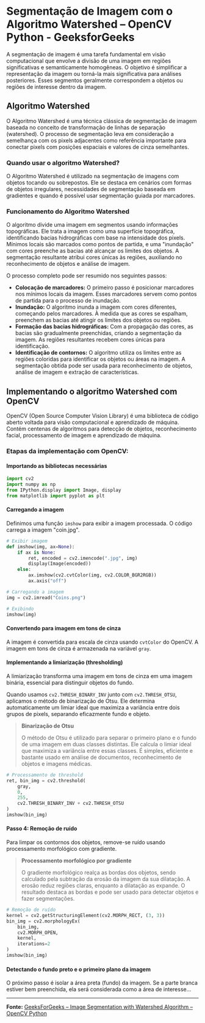 # Segmentação de Imagem com o Algoritmo Watershed – OpenCV Python - GeeksforGeeks

A segmentação de imagem é uma tarefa fundamental em visão computacional que envolve a divisão de uma imagem em regiões significativas e semanticamente homogêneas. O objetivo é simplificar a representação da imagem ou torná-la mais significativa para análises posteriores. Esses segmentos geralmente correspondem a objetos ou regiões de interesse dentro da imagem.

## Algoritmo Watershed

O Algoritmo Watershed é uma técnica clássica de segmentação de imagem baseada no conceito de transformação de linhas de separação (watershed). O processo de segmentação leva em consideração a semelhança com os pixels adjacentes como referência importante para conectar pixels com posições espaciais e valores de cinza semelhantes.

### **Quando usar o algoritmo Watershed?**

O Algoritmo Watershed é utilizado na segmentação de imagens com objetos tocando ou sobrepostos. Ele se destaca em cenários com formas de objetos irregulares, necessidades de segmentação baseada em gradientes e quando é possível usar segmentação guiada por marcadores.

### Funcionamento do Algoritmo Watershed

O algoritmo divide uma imagem em segmentos usando informações topográficas. Ele trata a imagem como uma superfície topográfica, identificando bacias hidrográficas com base na intensidade dos pixels. Mínimos locais são marcados como pontos de partida, e uma "inundação" com cores preenche as bacias até alcançar os limites dos objetos. A segmentação resultante atribui cores únicas às regiões, auxiliando no reconhecimento de objetos e análise de imagem.

O processo completo pode ser resumido nos seguintes passos:

* **Colocação de marcadores:** O primeiro passo é posicionar marcadores nos mínimos locais da imagem. Esses marcadores servem como pontos de partida para o processo de inundação.
* **Inundação:** O algoritmo inunda a imagem com cores diferentes, começando pelos marcadores. À medida que as cores se espalham, preenchem as bacias até atingir os limites dos objetos ou regiões.
* **Formação das bacias hidrográficas:** Com a propagação das cores, as bacias são gradualmente preenchidas, criando a segmentação da imagem. As regiões resultantes recebem cores únicas para identificação.
* **Identificação de contornos:** O algoritmo utiliza os limites entre as regiões coloridas para identificar os objetos ou áreas na imagem. A segmentação obtida pode ser usada para reconhecimento de objetos, análise de imagem e extração de características.

## Implementando o algoritmo Watershed com OpenCV

OpenCV (Open Source Computer Vision Library) é uma biblioteca de código aberto voltada para visão computacional e aprendizado de máquina. Contém centenas de algoritmos para detecção de objetos, reconhecimento facial, processamento de imagem e aprendizado de máquina.

### Etapas da implementação com OpenCV:

#### Importando as bibliotecas necessárias

```python
import cv2
import numpy as np
from IPython.display import Image, display
from matplotlib import pyplot as plt
```

#### Carregando a imagem

Definimos uma função `imshow` para exibir a imagem processada. O código carrega a imagem "coin.jpg".

```python
# Exibir imagem
def imshow(img, ax=None):
    if ax is None:
        ret, encoded = cv2.imencode(".jpg", img)
        display(Image(encoded))
    else:
        ax.imshow(cv2.cvtColor(img, cv2.COLOR_BGR2RGB))
        ax.axis("off")

# Carregando a imagem
img = cv2.imread("Coins.png")

# Exibindo
imshow(img)
```

#### Convertendo para imagem em tons de cinza

A imagem é convertida para escala de cinza usando `cvtColor` do OpenCV. A imagem em tons de cinza é armazenada na variável `gray`.

#### Implementando a limiarização (thresholding)

A limiarização transforma uma imagem em tons de cinza em uma imagem binária, essencial para distinguir objetos do fundo.

Quando usamos `cv2.THRESH_BINARY_INV` junto com `cv2.THRESH_OTSU`, aplicamos o método de binarização de Otsu. Ele determina automaticamente um limiar ideal que maximiza a variância entre dois grupos de pixels, separando eficazmente fundo e objeto.

> **Binarização de Otsu**
>
> O método de Otsu é utilizado para separar o primeiro plano e o fundo de uma imagem em duas classes distintas. Ele calcula o limiar ideal que maximiza a variância entre essas classes. É simples, eficiente e bastante usado em análise de documentos, reconhecimento de objetos e imagens médicas.

```python
# Processamento de threshold
ret, bin_img = cv2.threshold(
    gray,
    0,
    255,
    cv2.THRESH_BINARY_INV + cv2.THRESH_OTSU
)
imshow(bin_img)
```

#### **Passo 4: Remoção de ruído**

Para limpar os contornos dos objetos, remove-se ruído usando processamento morfológico com gradiente.

> **Processamento morfológico por gradiente**
>
> O gradiente morfológico realça as bordas dos objetos, sendo calculado pela subtração da erosão da imagem da sua dilatação. A erosão reduz regiões claras, enquanto a dilatação as expande. O resultado destaca as bordas e pode ser usado para detectar objetos e fazer segmentações.

```python
# Remoção de ruído
kernel = cv2.getStructuringElement(cv2.MORPH_RECT, (3, 3))
bin_img = cv2.morphologyEx(
    bin_img,
    cv2.MORPH_OPEN,
    kernel,
    iterations=2
)
imshow(bin_img)
```

#### Detectando o fundo preto e o primeiro plano da imagem

O próximo passo é isolar a área preta (fundo) da imagem. Se a parte branca estiver bem preenchida, ela será considerada como a área de interesse...

---

**Fonte:**
[GeeksForGeeks – Image Segmentation with Watershed Algorithm – OpenCV Python](https://www.geeksforgeeks.org/image-segmentation-with-watershed-algorithm-opencv-python/)
